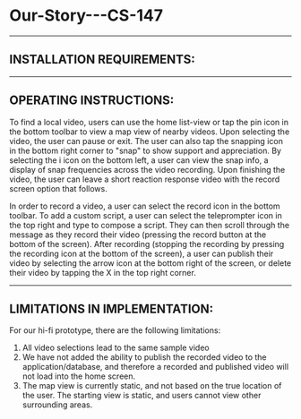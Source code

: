 # Our-Story---CS-147

--------------------------
INSTALLATION REQUIREMENTS:
--------------------------









-----------------------
OPERATING INSTRUCTIONS:
-----------------------
To find a local video, users can use the home list-view or tap the pin icon in the bottom toolbar to view a map view of nearby videos. 
Upon selecting the video, the user can pause or exit. The user can also tap the snapping icon in the bottom right corner to "snap" to show support and appreciation. By selecting the i icon on the bottom left, a user can view the snap info, a display of snap frequencies across the video recording. Upon finishing the video, the user can leave a short reaction response video with the record screen option that follows.

In order to record a video, a user can select the record icon in the bottom toolbar. To add a custom script, a user can select the teleprompter icon in the top right and type to compose a script. They can then scroll through the message as they record their video (pressing the record button at the bottom of the screen). After recording (stopping the recording by pressing the recording icon at the bottom of the screen), a user can publish their video by selecting the arrow icon at the bottom right of the screen, or delete their video by tapping the X in the top right corner.



------------------------------
LIMITATIONS IN IMPLEMENTATION:
------------------------------
For our hi-fi prototype, there are the following limitations:
1) All video selections lead to the same sample video
2) We have not added the ability to publish the recorded video to the application/database, and therefore a recorded and published video will not load into the home screen.
3) The map view is currently static, and not based on the true location of the user. The starting view is static, and users cannot view other surrounding areas.
